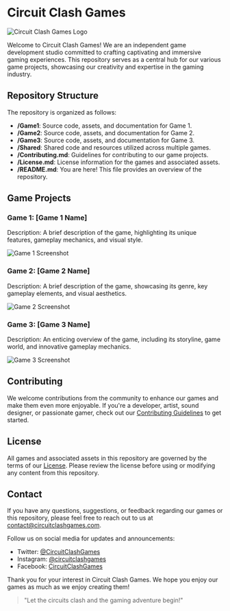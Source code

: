 # Circuit Clash Games

![Circuit Clash Games Logo](https://i.imgur.com/GexP3XB.png)

Welcome to Circuit Clash Games! We are an independent game development studio committed to crafting captivating and immersive gaming experiences. This repository serves as a central hub for our various game projects, showcasing our creativity and expertise in the gaming industry.

## Repository Structure

The repository is organized as follows:

- **/Game1**: Source code, assets, and documentation for Game 1.
- **/Game2**: Source code, assets, and documentation for Game 2.
- **/Game3**: Source code, assets, and documentation for Game 3.
- **/Shared**: Shared code and resources utilized across multiple games.
- **/Contributing.md**: Guidelines for contributing to our game projects.
- **/License.md**: License information for the games and associated assets.
- **/README.md**: You are here! This file provides an overview of the repository.

## Game Projects

### Game 1: [Game 1 Name]

Description: A brief description of the game, highlighting its unique features, gameplay mechanics, and visual style.

![Game 1 Screenshot](/Game1/screenshot.png)

### Game 2: [Game 2 Name]

Description: A brief description of the game, showcasing its genre, key gameplay elements, and visual aesthetics.

![Game 2 Screenshot](/Game2/screenshot.png)

### Game 3: [Game 3 Name]

Description: An enticing overview of the game, including its storyline, game world, and innovative gameplay mechanics.

![Game 3 Screenshot](/Game3/screenshot.png)

## Contributing

We welcome contributions from the community to enhance our games and make them even more enjoyable. If you're a developer, artist, sound designer, or passionate gamer, check out our [Contributing Guidelines](/Contributing.md) to get started.

## License

All games and associated assets in this repository are governed by the terms of our [License](/License.md). Please review the license before using or modifying any content from this repository.

## Contact

If you have any questions, suggestions, or feedback regarding our games or this repository, please feel free to reach out to us at [contact@circuitclashgames.com](mailto:contact@circuitclashgames.com).

Follow us on social media for updates and announcements:

- Twitter: [@CircuitClashGames](https://twitter.com/CircuitClashGames)
- Instagram: [@circuitclashgames](https://www.instagram.com/circuitclashgames/)
- Facebook: [CircuitClashGames](https://www.facebook.com/circuitclashgames/)

Thank you for your interest in Circuit Clash Games. We hope you enjoy our games as much as we enjoy creating them!

> "Let the circuits clash and the gaming adventure begin!"

